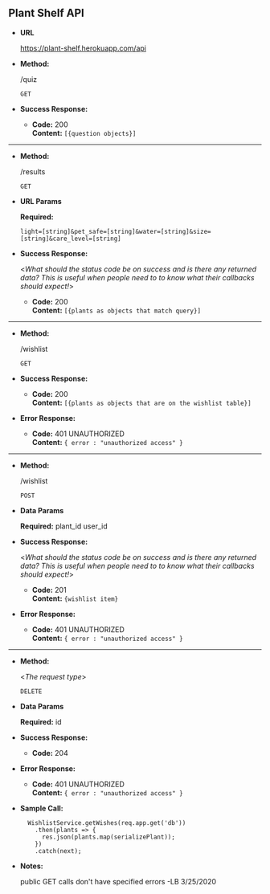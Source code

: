 **Plant Shelf API**
----

* **URL**

  https://plant-shelf.herokuapp.com/api

* **Method:**
  
  /quiz
  
  `GET`

* **Success Response:**

  * **Code:** 200 <br />
    **Content:** `[{question objects}]`

------------------------------------------------------------------------------
* **Method:**
  
  /results

  `GET`
  
*  **URL Params**

   **Required:**
 
   `light=[string]&pet_safe=[string]&water=[string]&size=[string]&care_level=[string]`

* **Success Response:**
  
  <_What should the status code be on success and is there any returned data? This is useful when people need to to know what their callbacks should expect!_>

  * **Code:** 200 <br />
    **Content:** `[{plants as objects that match query}]`
 
------------------------------------------------------------------------------
* **Method:**
  
  /wishlist

  `GET`

* **Success Response:**

  * **Code:** 200 <br />
    **Content:** `[{plants as objects that are on the wishlist table}]`

* **Error Response:**

  * **Code:** 401 UNAUTHORIZED <br />
    **Content:** `{ error : "unauthorized access" }`
 
------------------------------------------------------------------------------
* **Method:**
  
  /wishlist

  `POST`

* **Data Params**

  **Required:**
  plant_id
  user_id

* **Success Response:**
  
  <_What should the status code be on success and is there any returned data? This is useful when people need to to know what their callbacks should expect!_>

  * **Code:** 201 <br />
    **Content:** `{wishlist item}`
 
* **Error Response:**

  * **Code:** 401 UNAUTHORIZED <br />
    **Content:** `{ error : "unauthorized access" }`

------------------------------------------------------------------------------
* **Method:**
  
  <_The request type_>

  `DELETE`

* **Data Params**

  **Required:**
  id

* **Success Response:**

  * **Code:** 204 <br />
 
* **Error Response:**

  * **Code:** 401 UNAUTHORIZED <br />
    **Content:** `{ error : "unauthorized access" }`

* **Sample Call:**

  ```.get(requireAuth, (req, res, next) => {
    WishlistService.getWishes(req.app.get('db'))
      .then(plants => {
        res.json(plants.map(serializePlant));
      })
      .catch(next);
  ```

* **Notes:**

  public GET calls don't have specified errors -LB 3/25/2020